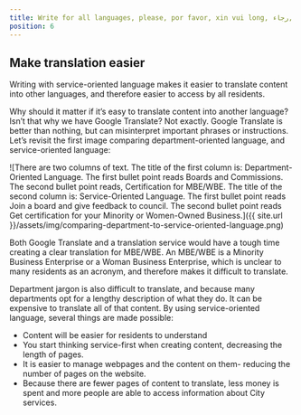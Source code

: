 ```yaml
---
title: Write for all languages, please, por favor, xin vui long, رجاء, 請
position: 6
---
```

## Make translation easier

Writing with service-oriented language makes it easier to translate content into other languages, and therefore easier to access by all residents.

Why should it matter if it’s easy to translate content into another language? Isn’t that why we have Google Translate? Not exactly. Google Translate is better than nothing, but can misinterpret important phrases or instructions. Let’s revisit the first image comparing department-oriented language, and service-oriented language:


![There are two columns of text. The title of the first column is: Department-Oriented Language. The first bullet point reads Boards and Commissions. The second bullet point reads, Certification for MBE/WBE. The title of the second column is: Service-Oriented Language. The first bullet point reads Join a board and give feedback to council. The second bullet point reads Get certification for your Minority or Women-Owned Business.]({{ site.url }}/assets/img/comparing-department-to-service-oriented-language.png)

Both Google Translate and a translation service would have a tough time creating a clear translation for MBE/WBE. An MBE/WBE is a Minority Business Enterprise or a Woman Business Enterprise, which is unclear to many residents as an acronym, and therefore makes it difficult to translate.

Department jargon is also difficult to translate, and because many departments opt for a lengthy description of what they do. It can be expensive to translate all of that content. By using service-oriented language, several things are made possible:
* Content will be easier for residents to understand
* You start thinking service-first when creating content, decreasing the length of pages.
* It is easier to manage webpages and the content on them- reducing the number of pages on the website.
* Because there are fewer pages of content to translate, less money is spent and more people are able to access information about City services.
